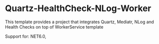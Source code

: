 # Quartz-HealthCheck-NLog-Worker
This template provides a project that integrates Quartz, Mediatr, NLog and Health Checks on top of WorkerService template

Support for:
NET6.0, 
